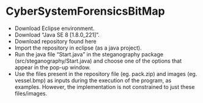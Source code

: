 # CyberSystemForensicsBitMap

* Download Eclipse environment.
* Download “Java SE 8 [1.8.0_221]”.
* Download repository found here
* Import the repository in eclipse (as a java project).
* Run the java file “Start.java” in the steganography package
(src/steganography/Start.java) and choose one of the options that appear in the pop-up
window.
* Use the files present in the repository file (eg. pack.zip) and images (eg. vessel.bmp) as
inputs during the execution of the program, as examples. However, the implementation
is not constrained to just these files/images.